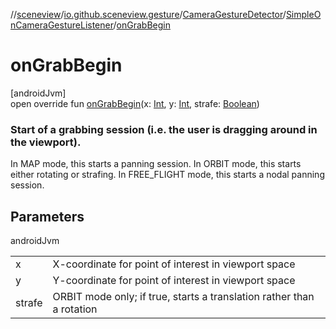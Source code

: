 //[sceneview](../../../../index.md)/[io.github.sceneview.gesture](../../index.md)/[CameraGestureDetector](../index.md)/[SimpleOnCameraGestureListener](index.md)/[onGrabBegin](on-grab-begin.md)

# onGrabBegin

[androidJvm]\
open override fun [onGrabBegin](on-grab-begin.md)(x: [Int](https://kotlinlang.org/api/latest/jvm/stdlib/kotlin/-int/index.html), y: [Int](https://kotlinlang.org/api/latest/jvm/stdlib/kotlin/-int/index.html), strafe: [Boolean](https://kotlinlang.org/api/latest/jvm/stdlib/kotlin/-boolean/index.html))

###  Start of a grabbing session (i.e. the user is dragging around in the viewport).

In MAP mode, this starts a panning session. In ORBIT mode, this starts either rotating or strafing. In FREE_FLIGHT mode, this starts a nodal panning session.

## Parameters

androidJvm

| | |
|---|---|
| x | X-coordinate for point of interest in viewport space |
| y | Y-coordinate for point of interest in viewport space |
| strafe | ORBIT mode only; if true, starts a translation rather than a rotation |
